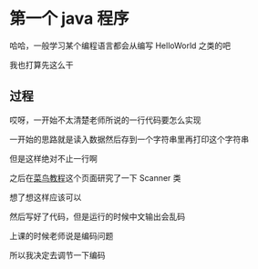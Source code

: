 # 第一个 java 程序

哈哈，一般学习某个编程语言都会从编写 HelloWorld 之类的吧

我也打算先这么干

## 过程

哎呀，一开始不太清楚老师所说的一行代码要怎么实现

一开始的思路就是读入数据然后存到一个字符串里再打印这个字符串

但是这样绝对不止一行啊

之后在[菜鸟教程](https://www.runoob.com/java/java-scanner-class.html)这个页面研究了一下 Scanner 类

想了想这样应该可以

然后写好了代码，但是运行的时候中文输出会乱码

上课的时候老师说是编码问题

所以我决定去调节一下编码

